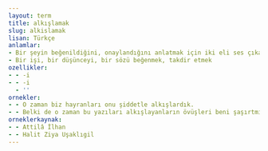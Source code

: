```yaml
---
layout: term
title: alkışlamak
slug: alkislamak
lisan: Türkçe
anlamlar:
- Bir şeyin beğenildiğini, onaylandığını anlatmak için iki eli ses çıkaracak şekilde birbirine vurmak
- Bir işi, bir düşünceyi, bir sözü beğenmek, takdir etmek
ozellikler:
- - -i
- - -i
  - ''
ornekler:
- - O zaman biz hayranları onu şiddetle alkışlardık.
- - Belki de o zaman bu yazıları alkışlayanların övüşleri beni şaşırtmış olacak.
orneklerkaynak:
- - Attilâ İlhan
- - Halit Ziya Uşaklıgil
---
```

